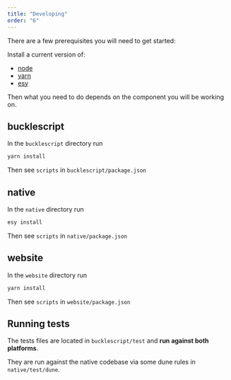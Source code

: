 ```yaml
---
title: "Developing"
order: "6"
---
```


There are a few prerequisites you will need to get started:

Install a current version of:

- [node](https://nodejs.org/en/)
- [yarn](http://yarnpkg.com/)
- [esy](http://esy.sh)

Then what you need to do depends on the component you will be working on.

## bucklescript

In the `bucklescript` directory run 

```sh
yarn install
```

Then see `scripts` in `bucklescript/package.json`

## native

In the `native` directory run 

```sh
esy install
```

Then see `scripts` in `native/package.json`

## website

In the `website` directory run 

```sh
yarn install
```

Then see `scripts` in `website/package.json`


## Running tests

The tests files are located in `bucklescript/test` and **run against both platforms**.

They are run against the native codebase via some dune rules in `native/test/dune`.

